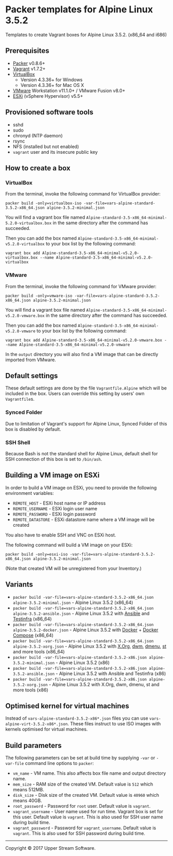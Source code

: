 # Packer templates for Alpine Linux 3.5.2

Templates to create Vagrant boxes for Alpine Linux 3.5.2. (x86_64 and i686)

## Prerequisites

* [Packer] v0.8.6+
* [Vagrant] v1.7.2+
* [VirtualBox]
	* Version 4.3.36+ for Windows
	* Version 4.3.36+ for Mac OS X
* [VMware] Workstation v11.1.0+ / VMware Fusion v8.0+
* [ESXi] (vSphere Hypervisor) v5.5+

[ESXi]: http://www.vmware.com/products/vsphere-hypervisor
        "Free VMware vSphere Hypervisor, Free Virtualization (ESXi)"
[Packer]: https://www.packer.io/ "Packer by HashiCorp"
[Vagrant]: https://www.vagrantup.com/ "Vagrant"
[VirtualBox]: https://www.virtualbox.org/ "Oracle VM VirtualBox"
[VMware]: http://www.vmware.com/ "VMware Virtualization for Desktop &amp; Server, Application, Public &amp; Hybrid Clouds"

## Provisioned software tools

* sshd
* sudo
* chronyd (NTP daemon)
* rsync
* NFS (installed but not enabled)
* `vagrant` user and its insecure public key

## How to create a box

### VirtualBox

From the terminal, invoke the following command for VirtualBox provider:

	packer build -only=virtualbox-iso -var-file=vars-alpine-standard-3.5.2-x86_64.json alpine-3.5.2-minimal.json

You will find a vagrant box file named `Alpine-standard-3.5-x86_64-minimal-5.2.0-virtualbox.box`
in the same directory after the command has succeeded.

Then you can add the box named `Alpine-standard-3.5-x86_64-minimal-v5.2.0-virtualbox` to your box list
by the following command:

	vagrant box add Alpine-standard-3.5-x86_64-minimal-v5.2.0-virtualbox.box --name Alpine-standard-3.5-x86_64-minimal-v5.2.0-virtualbox

### VMware

From the terminal, invoke the following command for VMware provider:

	packer build -only=vmware-iso -var-file=vars-alpine-standard-3.5.2-x86_64.json alpine-3.5.2-minimal.json

You will find a vagrant box file named `Alpine-standard-3.5-x86_64-minimal-v5.2.0-vmware.box`
in the same directory after the command has succeeded.

Then you can add the box named `Alpine-standard-3.5-x86_64-minimal-v5.2.0-vmware` to your box list
by the following command:

	vagrant box add Alpine-standard-3.5-x86_64-minimal-v5.2.0-vmware.box --name Alpine-standard-3.5-x86_64-minimal-v5.2.0-vmware

In the `output` directory you will also find a VM image that can be directly imported from VMware.

## Default settings

These default settings are done by the file `Vagrantfile.Alpine` which will be included in the box.
Users can override this setting by users' own `Vagrantfile`s.

### Synced Folder

Due to limitation of Vagrant's support for Alpine Linux, Synced Folder of this box is disabled by default.

### SSH Shell

Because Bash is not the standard shell for Alpine Linux, default shell for SSH connection of this box
is set to `/bin/ash`.

## Building a VM image on ESXi

In order to build a VM image on ESXi, you need to provide the following environment variables:

* `REMOTE_HOST` - ESXi host name or IP address
* `REMOTE_USERNAME` - ESXi login user name
* `REMOTE_PASSWORD` - ESXi login password
* `REMOTE_DATASTORE` - ESXi datastore name where a VM image will be created

You also have to enable SSH and VNC on ESXi host.

The following command will build a VM image on your ESXi:

    packer build -only=esxi-iso -var-file=vars-alpine-standard-3.5.2-x86_64.json alpine-3.5.2-minimal.json

(Note that created VM will be unregistered from your Inventory.)

## Variants

* `packer build -var-file=vars-alpine-standard-3.5.2-x86_64.json alpine-3.5.2-minimal.json` - Alpine Linux 3.5.2 (x86_64)
* `packer build -var-file=vars-alpine-standard-3.5.2-x86_64.json alpine-3.5.2-ansible.json` - Alpine Linux 3.5.2 with [Ansible] and [Testinfra] (x86_64)
* `packer build -var-file=vars-alpine-standard-3.5.2-x86_64.json alpine-3.5.2-docker.json` - Alpine Linux 3.5.2 with [Docker] + [Docker Compose] (x86_64)
* `packer build -var-file=vars-alpine-standard-3.5.2-x86_64.json alpine-3.5.2-xorg.json` - Alpine Linux 3.5.2 with [X.Org], [dwm], [dmenu], [st] and more tools (x86_64)
* `packer build -var-file=vars-alpine-standard-3.5.2-x86.json alpine-3.5.2-minimal.json` - Alpine Linux 3.5.2 (x86)
* `packer build -var-file=vars-alpine-standard-3.5.2-x86.json alpine-3.5.2-ansible.json` - Alpine Linux 3.5.2 with Ansible and Testinfra (x86)
* `packer build -var-file=vars-alpine-standard-3.5.2-x86.json alpine-3.5.2-xorg.json` - Alpine Linux 3.5.2 with X.Org, dwm, dmenu, st and more tools (x86)

[Ansible]: https://www.ansible.com/ "Ansible is Simple IT Automation"
[dmenu]: http://tools.suckless.org/dmenu/ "dmenu | suckless.org tools"
[Docker]: https://www.docker.com/ "Docker - Build, Ship and Run Any App, Anywhere"
[Docker Compose]: https://docs.docker.com/compose/ "Docker Compose - Docker Documentation"
[dwm]: http://dwm.suckless.org/ "suckless.org dwm - dynamic window manager"
[st]: http://st.suckless.org/ "suckless.org st - simple terminal"
[Testinfra]: https://testinfra.readthedocs.io/en/latest/ "Testinfra test your infrastructure &mdash; testinfra 1.5.3 documentation"
[X.Org]: https://www.x.org/wiki/ "X.Org"

## Optimised kernel for virtual machines

Instead of `vars-alpine-standard-3.5.2-x86*.json` files you can use `vars-alpine-virt-3.5.2-x86*.json`.
These files instruct to use ISO images with kernels optimised for virtual machines.

## Build parameters

The following parameters can be set at build time by supplying `-var` or `-var-file` command line options to `packer`:

* `vm_name` - VM name.  This also affects box file name and output directory name.
* `mem_size` - RAM size of the created VM.  Default value is `512` which means 512MB.
* `disk_size` - Disk size of the created VM.  Default value is `40960` which means 40GB.
* `root_password` - Password for `root` user.  Default value is `vagrant`.
* `vagrant_username` - User name used for run time.  Vagrant box is set for this user.  Default value is `vagrant`.
  This is also used for SSH user name during build time.
* `vagrant_password` - Password for `vagrant_username`.  Default value is `vagrant`.
  This is also used for SSH password during build time.

- - -

Copyright &copy; 2017 Upper Stream Software.
